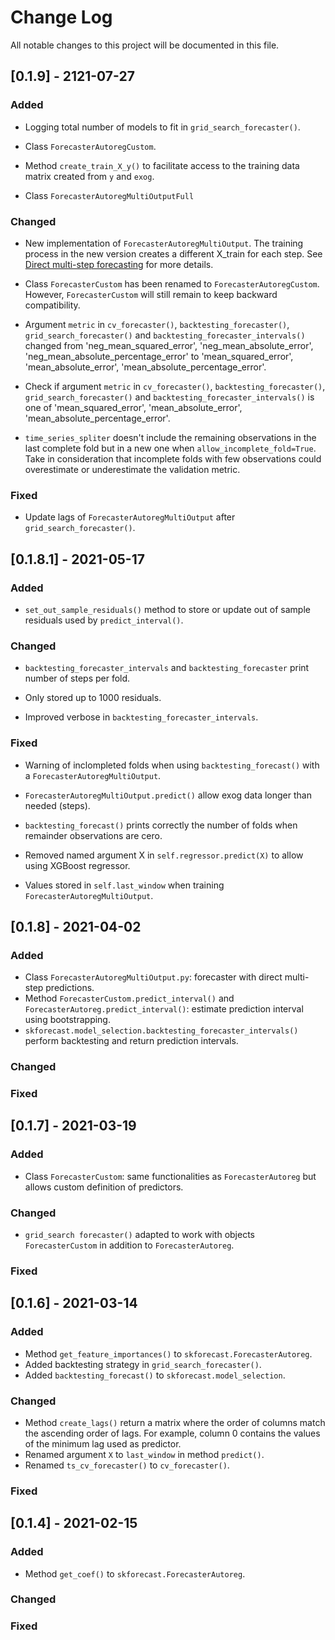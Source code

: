 
# Change Log
All notable changes to this project will be documented in this file.


## [0.1.9] - 2121-07-27

### Added

+ Logging total number of models to fit in `grid_search_forecaster()`.

+ Class `ForecasterAutoregCustom`.

+ Method `create_train_X_y()` to facilitate access to the training data matrix created from `y` and `exog`.

+ Class `ForecasterAutoregMultiOutputFull` 

### Changed


+ New implementation of `ForecasterAutoregMultiOutput`. The training process in the new version creates a different X_train for each step. See [Direct multi-step forecasting](https://github.com/JoaquinAmatRodrigo/skforecast#introduction) for more details.

+ Class `ForecasterCustom` has been renamed to `ForecasterAutoregCustom`. However, `ForecasterCustom` will still remain to keep backward compatibility.

+ Argument `metric` in `cv_forecaster()`, `backtesting_forecaster()`, `grid_search_forecaster()` and `backtesting_forecaster_intervals()` changed from 'neg_mean_squared_error', 'neg_mean_absolute_error', 'neg_mean_absolute_percentage_error' to 'mean_squared_error', 'mean_absolute_error', 'mean_absolute_percentage_error'.

+ Check if argument `metric` in `cv_forecaster()`, `backtesting_forecaster()`, `grid_search_forecaster()` and `backtesting_forecaster_intervals()` is one of 'mean_squared_error', 'mean_absolute_error', 'mean_absolute_percentage_error'.

+ `time_series_spliter` doesn't include the remaining observations in the last complete fold but in a new one when `allow_incomplete_fold=True`. Take in consideration that incomplete folds with few observations could overestimate or underestimate the validation metric.

### Fixed

+ Update lags of  `ForecasterAutoregMultiOutput` after `grid_search_forecaster()`.


## [0.1.8.1] - 2021-05-17

### Added

+ `set_out_sample_residuals()` method to store or update out of sample residuals used by `predict_interval()`.

### Changed

+ `backtesting_forecaster_intervals` and `backtesting_forecaster` print number of steps per fold.

+ Only stored up to 1000 residuals.

+ Improved verbose in `backtesting_forecaster_intervals`.

### Fixed

+ Warning of inclompleted folds when using `backtesting_forecast()` with a  `ForecasterAutoregMultiOutput`.

+ `ForecasterAutoregMultiOutput.predict()` allow exog data longer than needed (steps).

+ `backtesting_forecast()` prints correctly the number of folds when remainder observations are cero.

+ Removed named argument X in `self.regressor.predict(X)` to allow using XGBoost regressor.

+ Values stored in `self.last_window` when training `ForecasterAutoregMultiOutput`. 


## [0.1.8] - 2021-04-02

### Added

- Class `ForecasterAutoregMultiOutput.py`: forecaster with direct multi-step predictions.
- Method `ForecasterCustom.predict_interval()` and  `ForecasterAutoreg.predict_interval()`: estimate prediction interval using bootstrapping.
- `skforecast.model_selection.backtesting_forecaster_intervals()` perform backtesting and return prediction intervals.
 
### Changed

 
### Fixed


## [0.1.7] - 2021-03-19

### Added

- Class `ForecasterCustom`: same functionalities as `ForecasterAutoreg` but allows custom definition of predictors.
 
### Changed

- `grid_search forecaster()` adapted to work with objects `ForecasterCustom` in addition to `ForecasterAutoreg`.
 
### Fixed
 
 
## [0.1.6] - 2021-03-14

### Added

- Method `get_feature_importances()` to `skforecast.ForecasterAutoreg`.
- Added backtesting strategy in `grid_search_forecaster()`.
- Added `backtesting_forecast()` to `skforecast.model_selection`.
 
### Changed

- Method `create_lags()` return a matrix where the order of columns match the ascending order of lags. For example, column 0 contains the values of the minimum lag used as predictor.
- Renamed argument `X` to `last_window` in method `predict()`.
- Renamed `ts_cv_forecaster()` to `cv_forecaster()`.
 
### Fixed
 
## [0.1.4] - 2021-02-15
  
### Added

- Method `get_coef()` to `skforecast.ForecasterAutoreg`.
 
### Changed

 
### Fixed
